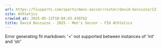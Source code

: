 ```yaml
---
url: https://fiusports.com/sports/mens-soccer/roster/david-boccuzzo/13166
site: Athletics
crawled_at: 2025-05-13T10:04:43.439762
title: David Boccuzzo - 2025 - Men's Soccer - FIU Athletics
---
```


Error generating fit markdown: '<' not supported between instances of 'int' and 'str'